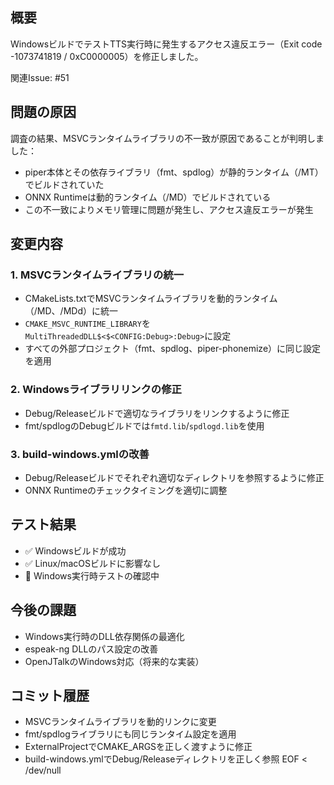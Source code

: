 ## 概要

WindowsビルドでテストTTS実行時に発生するアクセス違反エラー（Exit code -1073741819 / 0xC0000005）を修正しました。

関連Issue: #51

## 問題の原因

調査の結果、MSVCランタイムライブラリの不一致が原因であることが判明しました：
- piper本体とその依存ライブラリ（fmt、spdlog）が静的ランタイム（/MT）でビルドされていた
- ONNX Runtimeは動的ランタイム（/MD）でビルドされている
- この不一致によりメモリ管理に問題が発生し、アクセス違反エラーが発生

## 変更内容

### 1. MSVCランタイムライブラリの統一
- CMakeLists.txtでMSVCランタイムライブラリを動的ランタイム（/MD、/MDd）に統一
- `CMAKE_MSVC_RUNTIME_LIBRARY`を`MultiThreadedDLL$<$<CONFIG:Debug>:Debug>`に設定
- すべての外部プロジェクト（fmt、spdlog、piper-phonemize）に同じ設定を適用

### 2. Windowsライブラリリンクの修正
- Debug/Releaseビルドで適切なライブラリをリンクするように修正
- fmt/spdlogのDebugビルドでは`fmtd.lib`/`spdlogd.lib`を使用

### 3. build-windows.ymlの改善
- Debug/Releaseビルドでそれぞれ適切なディレクトリを参照するように修正
- ONNX Runtimeのチェックタイミングを適切に調整

## テスト結果

- ✅ Windowsビルドが成功
- ✅ Linux/macOSビルドに影響なし
- 🔄 Windows実行時テストの確認中

## 今後の課題

- Windows実行時のDLL依存関係の最適化
- espeak-ng DLLのパス設定の改善
- OpenJTalkのWindows対応（将来的な実装）

## コミット履歴

- MSVCランタイムライブラリを動的リンクに変更
- fmt/spdlogライブラリにも同じランタイム設定を適用
- ExternalProjectでCMAKE_ARGSを正しく渡すように修正
- build-windows.ymlでDebug/Releaseディレクトリを正しく参照
EOF < /dev/null